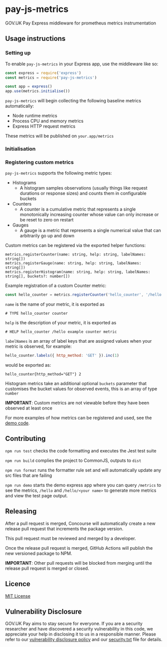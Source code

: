 # pay-js-metrics

GOV.UK Pay Express middleware for prometheus metrics instrumentation

## Usage instructions

### Setting up

To enable `pay-js-metrics` in your Express app, use the middleware like so:

```js
const express = require('express')
const metrics = require('pay-js-metrics')

const app = express()
app.use(metrics.initialise())
```
`pay-js-metrics` will begin collecting the following baseline metrics automatically:

- Node runtime metrics
- Process CPU and memory metrics
- Express HTTP request metrics

These metrics will be published on `your.app/metrics`

### Initialisation

### Registering custom metrics

`pay-js-metrics` supports the following metric types:

- Histograms
  - A histogram samples observations (usually things like request durations or response sizes) and counts them in configurable buckets
- Counters
  - A counter is a cumulative metric that represents a single monotonically increasing counter whose value can only increase or be reset to zero on restart
- Gauges
  - A gauge is a metric that represents a single numerical value that can arbitrarily go up and down

Custom metrics can be registered via the exported helper functions:

```
metrics.registerCounter(name: string, help: string, labelNames: string[])
metrics.registerGauge(name: string, help: string, labelNames: string[])
metrics.registerHistogram(name: string, help: string, labelNames: string[], buckets?: number[])
```
Example registration of a custom Counter metric:

```js
const hello_counter = metrics.registerCounter('hello_counter', '/hello example counter metric', ['http_method'])
```
`name` is the name of your metric, it is exported as
```
# TYPE hello_counter counter
```

`help` is the description of your metric, it is exported as
```
# HELP hello_counter /hello example counter metric
```

`labelNames` is an array of label keys that are assigned values when your metric is observed, for example:
```js
hello_counter.labels({ http_method: 'GET' }).inc(1)
```
would be exported as:
```
hello_counter{http_method="GET"} 2
```

Histogram metrics take an additional optional `buckets` parameter that customises the bucket values for observed events, this is an array of type `number`

__IMPORTANT__: Custom metrics are not viewable before they have been observed at least once

For more examples of how metrics can be registered and used, see the [demo code](ecs_metadata/demo.ts).

## Contributing

`npm run test` checks the code formatting and executes the Jest test suite

`npm run build` complies the project to CommonJS, outputs to `dist`

`npm run format` runs the formatter rule set and will automatically update any src files that are failing 

`npm run demo` starts the demo express app where you can query `/metrics` to see the metrics, `/hello` and
`/hello/<your name>` to generate more metrics and view the test page output.

## Releasing

After a pull request is merged, Concourse will automatically create a new release pull request that increments the package version. 

This pull request must be reviewed and merged by a developer. 

Once the release pull request is merged, GitHub Actions will publish the new versioned package to NPM.

__IMPORTANT__: Other pull requests will be blocked from merging until the release pull request is merged or closed.

## Licence

[MIT License](LICENSE)

## Vulnerability Disclosure

GOV.UK Pay aims to stay secure for everyone. If you are a security researcher and have discovered a security vulnerability in this code, we appreciate your help in disclosing it to us in a responsible manner. Please refer to our [vulnerability disclosure policy](https://www.gov.uk/help/report-vulnerability) and our [security.txt](https://vdp.cabinetoffice.gov.uk/.well-known/security.txt) file for details.
